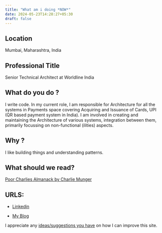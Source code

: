 ```yaml
---
title: "What am i doing *NOW*"
date: 2024-05-23T14:28:27+05:30
draft: false
---
```


## Location     

Mumbai, Maharashtra, India

## Professional Title 

Senior Technical Architect at Worldline India 

## What do you do ? 

I write code. In my current role, I am responsible for Architecture for all the systems in  Payments space covering Acquiring and Issuance of Cards, UPI (QR based payment system in India). I am involved in creating and maintaining the Architecture of various systems, integration between them, primarily focussing on non-functional (ilities) aspects.  


## Why ?

I like building things and understanding patterns. 


## What should we read? 

[Poor Charlies Almanack by Charlie Munger](https://www.amazon.in/Poor-Charlies-Almanack-Wisdom-Charles/dp/1578645018)

## URLS: 

- [Linkedin](https://in.linkedin.com/in/sachinsunkle)

- [My Blog](https://sachinsu.github.io)



I appreciate any [ideas/suggestions you have](https://github.com/sachinsu/sachinsu.github.io/issues/new) on how I can improve this site.